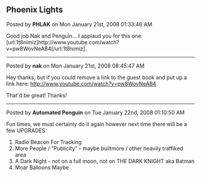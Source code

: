 ## Phoenix Lights
Posted by **PHLAK** on Mon January 21st, 2008 01:33:46 AM

Good job Nak and Penguin... I applaud you for this one: [url:1t8nimiz]http&#58;//www&#46;youtube&#46;com/watch?v=pw8WovNeAB4[/url:1t8nimiz].

--------------------------------------------------------------------------------

Posted by **nak** on Mon January 21st, 2008 08:45:47 AM

Hey thanks, but if you could remove a link to the guest book and put up a link here: <!-- m --><a class="postlink" href="http://www.youtube.com/watch?v=pw8WovNeAB4">http://www.youtube.com/watch?v=pw8WovNeAB4</a><!-- m -->

That'd be great! Thanks!

--------------------------------------------------------------------------------

Posted by **Automated Penguin** on Tue January 22nd, 2008 01:10:50 AM

Fun times, we must certainly do it again however next time there will be a few UPGRADES:

1) Radio Beacon For Tracking
2) More People / &quot;Publicity&quot; - maybe builtmore / other heavily traffiked area 
3) A Dark Night - not on a full moon, not on THE DARK KNIGHT aka Batman
4) Moar Balloons Maybe
